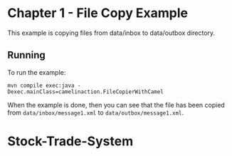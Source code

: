 Chapter 1 - File Copy Example
=======================

This example is copying files from data/inbox to data/outbox directory.


Running
-----------

To run the example:

    mvn compile exec:java -Dexec.mainClass=camelinaction.FileCopierWithCamel
    
When the example is done, then you can see that the file has been copied from `data/inbox/message1.xml` to `data/outbox/message1.xml`.

# Stock-Trade-System

